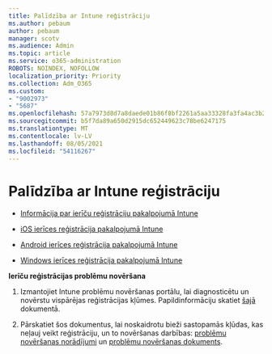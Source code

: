 ```yaml
---
title: Palīdzība ar Intune reģistrāciju
ms.author: pebaum
author: pebaum
manager: scotv
ms.audience: Admin
ms.topic: article
ms.service: o365-administration
ROBOTS: NOINDEX, NOFOLLOW
localization_priority: Priority
ms.collection: Adm_O365
ms.custom:
- "9002973"
- "5687"
ms.openlocfilehash: 57a7973d8d7a8daede01b86f8bf2261a5aa33328fa3fa4ac3b2e0a8967ee964b
ms.sourcegitcommit: b5f7da89a650d2915dc652449623c78be6247175
ms.translationtype: MT
ms.contentlocale: lv-LV
ms.lasthandoff: 08/05/2021
ms.locfileid: "54116267"
---
```

# <a name="help-with-intune-enrollment"></a>Palīdzība ar Intune reģistrāciju


- [Informācija par ierīču reģistrāciju pakalpojumā Intune](https://docs.microsoft.com/intune/device-enrollment)

- [iOS ierīces reģistrācija pakalpojumā Intune](https://docs.microsoft.com/intune/ios-enroll)

- [Android ierīces reģistrācija pakalpojumā Intune](https://docs.microsoft.com/intune/android-enroll)

- [Windows ierīces reģistrācija pakalpojumā Intune](https://docs.microsoft.com/intune/windows-enroll)

**Ierīču reģistrācijas problēmu novēršana**

1. Izmantojiet Intune problēmu novēršanas portālu, lai diagnosticētu un novērstu vispārējas reģistrācijas kļūmes. Papildinformāciju skatiet [šajā](https://docs.microsoft.com/intune/help-desk-operators) dokumentā.

2. Pārskatiet šos dokumentus, lai noskaidrotu bieži sastopamās kļūdas, kas neļauj veikt reģistrāciju, un to novēršanas darbības: [problēmu novēršanas norādījumi](https://support.microsoft.com/help/4469913/troubleshooting-windows-device-enrollment-problems-in-microsoft-intune) un [problēmu novēršanas dokuments](https://docs.microsoft.com/intune/troubleshoot-device-enrollment-in-intune).